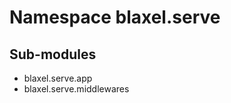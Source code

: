 Namespace blaxel.serve
======================

Sub-modules
-----------
* blaxel.serve.app
* blaxel.serve.middlewares